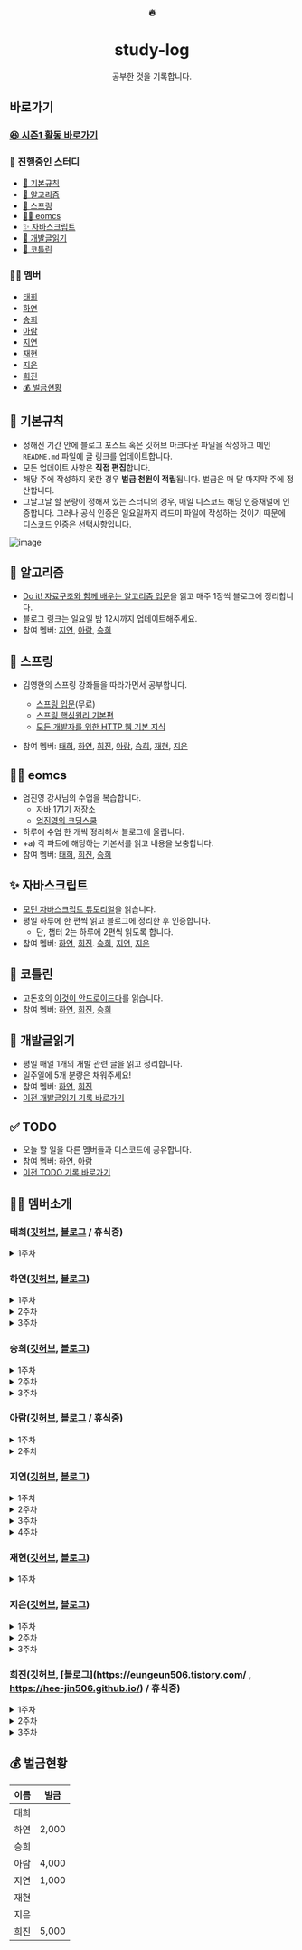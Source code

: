 <div align="center">
      <h3>🔥</h3>
        <h1>study-log</h1>
  공부한 것을 기록합니다.
</div>


## 바로가기

### [😆 시즌1 활동 바로가기](https://github.com/muhan-memdori/study-log/blob/main/README-01.md)

### 🎯 진행중인 스터디

- [📌 기본규칙](#-기본규칙)
- [🧩 알고리즘](#-알고리즘)
- [🌿 스프링](#-스프링)
- [👨‍🏫 eomcs](#-eomcs)
- [✨ 자바스크립트](#-자바스크립트)
- [📕 개발글읽기](#-개발글읽기)
- [🌈 코틀린](#-코틀린)

### 🙋‍♀️ 멤버

- [태희](##-태희)
- [하연](##-하연)
- [승희](##-승희)
- [아람](##-아람)
- [지연](##-지연)
- [재현](##-재현)
- [지은](##-지은)
- [희진](##-희진)
- [💰 벌금현황](#-벌금현황)



## 📌 기본규칙

- 정해진 기간 안에 블로그 포스트 혹은 깃허브 마크다운 파일을 작성하고 메인 `README.md` 파일에 글 링크를 업데이트합니다.
- 모든 업데이트 사항은 **직접 편집**합니다.
- 해당 주에 작성하지 못한 경우 **벌금 천원이 적립**됩니다. 벌금은 매 달 마지막 주에 정산합니다.
- 그날그날 할 분량이 정해져 있는 스터디의 경우, 매일 디스코드 해당 인증채널에 인증합니다. 그러나 공식 인증은 일요일까지 리드미 파일에 작성하는 것이기 때문에 디스코드 인증은 선택사항입니다.

![image](https://user-images.githubusercontent.com/50407047/104146011-87d29e00-540c-11eb-8d5a-5863ec081e52.png)

## 🧩 알고리즘
- [Do it! 자료구조와 함께 배우는 알고리즘 입문](http://www.yes24.com/Product/Goods/60547893?OzSrank=3)을 읽고 매주 1장씩 블로그에 정리합니다.
- 블로그 링크는 일요일 밤 12시까지 업데이트해주세요.
- 참여 멤버: [지연](https://github.com/jiyounyou), [아람](https://github.com/YuAram), [승희](https://github.com/seunghee-ryu)

## 🌿 스프링

- 김영한의 스프링 강좌들을 따라가면서 공부합니다.
  - [스프링 입문](https://www.inflearn.com/course/%EC%8A%A4%ED%94%84%EB%A7%81-%EC%9E%85%EB%AC%B8-%EC%8A%A4%ED%94%84%EB%A7%81%EB%B6%80%ED%8A%B8#description)(무료)
  - [스프링 핵심원리 기본편](https://www.inflearn.com/course/%EC%8A%A4%ED%94%84%EB%A7%81-%ED%95%B5%EC%8B%AC-%EC%9B%90%EB%A6%AC-%EA%B8%B0%EB%B3%B8%ED%8E%B8)
  - [모든 개발자를 위한 HTTP 웹 기본 지식](https://www.inflearn.com/course/http-%EC%9B%B9-%EB%84%A4%ED%8A%B8%EC%9B%8C%ED%81%AC)

- 참여 멤버: [태희](https://github.com/TaeheeKim15), [하연](https://github.com/hayeon17kim), [희진](https://github.com/Hee-jin506), [아람](https://github.com/YuAram), [승희](https://github.com/seunghee-ryu), [재현](https://github.com/jaehyunYi), [지은](https://github.com/j-jieun2)

## 👨‍🏫 eomcs
- 엄진영 강사님의 수업을 복습합니다.
    - [자바 171기 저장소](https://github.com/eomjinyoung/bitcamp-20200713)
    - [엄진영의 코딩스쿨](https://github.com/eomcs)
- 하루에 수업 한 개씩 정리해서 블로그에 올립니다.
- +a) 각 파트에 해당하는 기본서를 읽고 내용을 보충합니다.
- 참여 멤버: [태희](https://github.com/TaeheeKim15), [희진](https://github.com/Hee-jin506), [승희](https://github.com/seunghee-ryu/seunghee-ryu.github.io/tree/master/_posts/ReviewJAVA)

## ✨ 자바스크립트
- [모던 자바스크립트 튜토리얼](https://ko.javascript.info/)을 읽습니다.
- 평일 하루에 한 편씩 읽고 블로그에 정리한 후 인증합니다.
    - 단, 챕터 2는 하루에 2편씩 읽도록 합니다.
- 참여 멤버: [하연](https://github.com/hayeon17kim), [희진](https://github.com/Hee-jin506). [승희](https://github.com/seunghee-ryu), [지연](https://github.com/jiyounyou), [지은](https://github.com/j-jieun2)

## 🌈 코틀린

- 고돈호의 [이것이 안드로이드다](https://www.aladin.co.kr/shop/wproduct.aspx?ItemId=237983907)를 읽습니다.
- 참여 멤버: [하연](https://github.com/hayeon17kim), [희진](https://github.com/Hee-jin506), [승희](https://github.com/seunghee-ryu)

## 📕 개발글읽기

- 평일 매일 1개의 개발 관련 글을 읽고 정리합니다.
- 일주일에 5개 분량은 채워주세요!
- 참여 멤버: [하연](https://github.com/hayeon17kim), [희진](https://github.com/Hee-jin506)
- [이전 개발글읽기 기록 바로가기](https://github.com/muhan-memdori/study-log/blob/main/README-01.md#-%EA%B0%9C%EB%B0%9C%EA%B8%80%EC%9D%BD%EA%B8%B0)

## ✅ TODO

- 오늘 할 일을 다른 멤버들과 디스코드에 공유합니다. 
- 참여 멤버: [하연](https://github.com/hayeon17kim), [아람](https://github.com/YuAram)
- [이전 TODO 기록 바로가기](https://github.com/muhan-memdori/study-log/blob/main/TODO.md)

## 🙋‍♀️ 멤버소개

### 태희([깃허브](https://github.com/TaeheeKim15), [블로그](https://taehee12.tistory.com/) / 휴식중) 

<details>
<summary>1주차</summary>
      
- [ ] 스프링

</details>

### 하연([깃허브](https://github.com/hayeon17kim), [블로그](https://hayeon17kim.github.io/))

<details>
<summary>1주차</summary>
      
- [X] 스프링 [01](https://hayeon17kim.github.io/spring/spring-basic-01) [02](https://hayeon17kim.github.io/spring/spring-basic-02) [03](https://hayeon17kim.github.io/spring/spring-basic-03) [04](https://hayeon17kim.github.io/spring/spring-basic-04) [05](https://hayeon17kim.github.io/spring/spring-basic-05)
- [X] 자바스크립트 [01](https://hayeon17kim.github.io/javascript/modern-js-0201) [02](https://hayeon17kim.github.io/javascript/modern-js-0202) [03](https://hayeon17kim.github.io/javascript/modern-js-0203) [04](https://hayeon17kim.github.io/javascript/modern-js-0204) [05](https://hayeon17kim.github.io/javascript/modern-js-0205) [06](https://hayeon17kim.github.io/javascript/modern-js-0206) [07](https://hayeon17kim.github.io/javascript/modern-js-0207) [08](https://hayeon17kim.github.io/javascript/modern-js-0208) [09](https://hayeon17kim.github.io/javascript/modern-js-0209) [10](https://hayeon17kim.github.io/javascript/modern-js-0210)
- [X] [코틀린](https://hayeon17kim.github.io/android/android-01) 

</details>

<details>
<summary>2주차</summary>
      
- [ ] 스프링
- [X] 자바스크립트 [2.9](https://hayeon17kim.github.io/javascript/modern-js-0209) [2.10](https://hayeon17kim.github.io/javascript/modern-js-0210) [2.11](https://hayeon17kim.github.io/javascript/modern-js-0211) [2.12](https://hayeon17kim.github.io/javascript/modern-js-0212) [2.13](https://hayeon17kim.github.io/javascript/modern-js-0213) [2.14](https://hayeon17kim.github.io/javascript/modern-js-0214) [2.15](https://hayeon17kim.github.io/javascript/modern-js-0215) [2.16](https://hayeon17kim.github.io/javascript/modern-js-0216) [2.17](https://hayeon17kim.github.io/javascript/modern-js-0217) [2.18](https://hayeon17kim.github.io/javascript/modern-js-0218) [3.1](https://hayeon17kim.github.io/javascript/modern-js-0301) [3.2](https://hayeon17kim.github.io/javascript/modern-js-0302)
- [ ] 코틀린

</details>

<details>
<summary>3주차</summary>
      
- [ ] 스프링
- [X] 자바스크립트 [3.3](https://hayeon17kim.github.io/javascript/modern-js-0301) [3.4](https://hayeon17kim.github.io/javascript/modern-js-0304) [3.5](https://hayeon17kim.github.io/javascript/modern-js-0305) [3.6](https://hayeon17kim.github.io/javascript/modern-js-0306) [4.1](https://hayeon17kim.github.io/javascript/modern-js-0401) [4.2](https://hayeon17kim.github.io/javascript/modern-js-0402) [4.3](https://hayeon17kim.github.io/javascript/modern-js-0403)
- [ ] 코틀린

</details>

### 승희([깃허브](https://github.com/seunghee-ryu), [블로그](https://seunghee-ryu.github.io/))

<details>
<summary>1주차</summary>
      
- [X] [알고리즘](https://seunghee-ryu.github.io/javaalgorithm/JavaAlgorithm01/)
- [X] 스프링 [01](https://seunghee-ryu.github.io/spring/spring01/) [02](https://seunghee-ryu.github.io/spring/spring02/) [03](https://seunghee-ryu.github.io/spring/spring03/) [04](https://seunghee-ryu.github.io/spring/spring04/) [05](https://seunghee-ryu.github.io/spring/spring05/)
- [X] 자바스크립트 [01](https://seunghee-ryu.github.io/javascript/js2.1/) [02](https://seunghee-ryu.github.io/javascript/js2.2/) [03](https://seunghee-ryu.github.io/javascript/js.2.3/) [04](https://seunghee-ryu.github.io/javascript/js.2.4/) [05](https://seunghee-ryu.github.io/javascript/js2.5/) [06](https://seunghee-ryu.github.io/javascript/js2.6/) [07](https://seunghee-ryu.github.io/javascript/js2.7/) [08](https://seunghee-ryu.github.io/javascript/js2.8/) [09](https://seunghee-ryu.github.io/javascript/js2.9/) [10](https://seunghee-ryu.github.io/javascript/js2.10/)
- [X] [코틀린](https://seunghee-ryu.github.io/android/Android01/) 

</details>

<details>
<summary>2주차</summary>
      
- [X] [알고리즘](https://seunghee-ryu.github.io/javaalgorithm/JavaAlgorithm02/) 
- [X] 스프링 [06, 07](https://seunghee-ryu.github.io/categories/#spring)
- [X] 자바스크립트 [2.9 ~ 3.2](https://seunghee-ryu.github.io/categories/#javascript)
- [X] [코틀린](https://seunghee-ryu.github.io/android/Android03/)

</details>

<details>
<summary>3주차</summary>
      
- [ ] 알고리즘
- [ ] 스프링
- [ ] 자바스크립트
- [ ] 코틀린

</details>

### 아람([깃허브](https://github.com/YuAram), [블로그](https://runaramrun.tistory.com/) / 휴식중)

<details>
<summary>1주차</summary>
      
- [X] [알고리즘](https://runaramrun.tistory.com/entry/%EC%9E%90%EB%A3%8C%EA%B5%AC%EC%A1%B0%EC%99%80%ED%95%A8%EA%BB%98%EB%B0%B0%EC%9A%B0%EB%8A%94%EC%95%8C%EA%B3%A0%EB%A6%AC%EC%A6%98%EC%9E%85%EB%AC%B8-1%EC%9E%A5-%EA%B8%B0%EB%B3%B8%EC%95%8C%EA%B3%A0%EB%A6%AC%EC%A6%98)
- [X] 스프링 [01](https://runaramrun.tistory.com/entry/%EC%9D%B8%ED%94%84%EB%9F%B0%EC%8A%A4%ED%94%84%EB%A7%81-%EC%9E%85%EB%AC%B8-%EC%84%B9%EC%85%9801-%ED%94%84%EB%A1%9C%EC%A0%9D%ED%8A%B8-%ED%99%98%EA%B2%BD%EC%84%A4%EC%A0%95) [02](https://runaramrun.tistory.com/entry/%EC%9D%B8%ED%94%84%EB%9F%B0%EC%8A%A4%ED%94%84%EB%A7%81-%EC%9E%85%EB%AC%B8-%EC%84%B9%EC%85%9802-%EC%8A%A4%ED%94%84%EB%A7%81-%EC%9B%B9-%EA%B0%9C%EB%B0%9C-%EA%B8%B0%EC%B4%88)

</details>

<details>
<summary>2주차</summary>
      
- [ ] 알고리즘
- [ ] 스프링

</details>

### 지연([깃허브](https://github.com/jiyounyou), [블로그](https://jiyounyou.github.io/))

<details>
<summary>1주차</summary>
      
- [X] [알고리즘](https://jiyounyou.github.io/java/algorithm-01/)
- [X] 자바스크립트 [01](https://jiyounyou.github.io/javascript/modernJs-2.1/) [02](https://jiyounyou.github.io/javascript/modernJs-2.2/) [03](https://jiyounyou.github.io/javascript/modernJs-2.3/) [04](https://jiyounyou.github.io/javascript/modernJs-2.4/) [05](https://jiyounyou.github.io/javascript/modernJs-2.5/) [06](https://jiyounyou.github.io/javascript/modernJs-2.6/) [07](https://jiyounyou.github.io/javascript/modernJs-2.7/) [08](https://jiyounyou.github.io/javascript/modernJs-2.8/) [09](https://jiyounyou.github.io/javascript/modernJs-2.9/) [10](https://jiyounyou.github.io/javascript/modernJs-2.10/)

</details>

<details>
<summary>2주차</summary>
      
- [X] [알고리즘](https://jiyounyou.github.io/java/algorithm-02/)
- [ ] 자바스크립트 [11](https://jiyounyou.github.io/javascript/modernJs-2.11/) [12](https://jiyounyou.github.io/javascript/modernJs-2.12/)

</details>

<details>
<summary>3주차</summary>
      
- [X] [알고리즘](https://jiyounyou.github.io/java/algorithm-03/)
- [ ] 자바스크립트

</details>

<details>
<summary>4주차</summary>
      
- [ ] 알고리즘
- [ ] 자바스크립트

</details>

### 재현([깃허브](https://github.com/jaehyunYi), [블로그](https://jaehyunYi.github.io/))

<details>
<summary>1주차</summary>
      
- [ ] 스프링

</details>

### 지은([깃허브](https://github.com/j-jieun2), [블로그](https://velog.io/@jsje02))

<details>
<summary>1주차</summary>
      
- [X] 스프링 [01~05](https://velog.io/@jsje02/series/Spring)
- [X] 자바스크립트 [01~10](https://velog.io/@jsje02/series/JAVASCRIPT)

</details>

<details>
<summary>2주차</summary>
      
- [X] 스프링 [06~07](https://velog.io/@jsje02/series/Spring)
- [X] 자바스크립트 [2.9 ~ 3.2](https://velog.io/@jsje02/series/JAVASCRIPT)

</details>

<details>
<summary>3주차</summary>
      
- [ ] 스프링

</details>

### 희진([깃허브](https://github.com/Hee-jin506), [블로그](https://eungeun506.tistory.com/ , https://hee-jin506.github.io/) / 휴식중)

<details>
<summary>1주차</summary>
      
- [X] 스프링 [01](https://hee-jin506.github.io/spring/2021/01/04/%EA%B9%80%EC%98%81%ED%95%9C%EC%9D%98-%EC%8A%A4%ED%94%84%EB%A7%81-%EC%9E%85%EB%AC%B8-1.-%ED%94%84%EB%A1%9C%EC%A0%9D%ED%8A%B8-%ED%99%98%EA%B2%BD-%EC%84%A4%EC%A0%95.html) [02](https://hee-jin506.github.io/spring/2021/01/12/%EA%B9%80%EC%98%81%ED%95%9C%EC%9D%98-%EC%8A%A4%ED%94%84%EB%A7%81-%EC%9E%85%EB%AC%B8-2.-%EC%8A%A4%ED%94%84%EB%A7%81-%EC%9B%B9-%EA%B0%9C%EB%B0%9C-%EA%B8%B0%EC%B4%88.html) [03](https://hee-jin506.github.io/spring/2021/01/13/%EA%B9%80%EC%98%81%ED%95%9C%EC%9D%98-%EC%8A%A4%ED%94%84%EB%A7%81-%EC%9E%85%EB%AC%B8-3.-%ED%9A%8C%EC%9B%90-%EA%B4%80%EB%A6%AC-%EC%98%88%EC%A0%9C-%EB%B0%B1%EC%97%94%EB%93%9C-%EA%B0%9C%EB%B0%9C.html) [04](https://hee-jin506.github.io/spring/2021/01/17/spring-4.html) [05](https://hee-jin506.github.io/spring/2021/01/17/spring-5.html)
- [X] 자바스크립트 [01](https://hee-jin506.github.io/javascript/2021/01/05/%EB%AA%A8%EB%8D%98-JavaScript-%ED%8A%9C%ED%86%A0%EB%A6%AC%EC%96%BC-2.1.-Hello,-World!.html) [02](https://hee-jin506.github.io/javascript/2021/01/05/%EB%AA%A8%EB%8D%98-JavaScript-%ED%8A%9C%ED%86%A0%EB%A6%AC%EC%96%BC-2.2-%EC%BD%94%EB%93%9C-%EA%B5%AC%EC%A1%B0.html) [03](https://hee-jin506.github.io/javascript/2021/01/12/%EB%AA%A8%EB%8D%98-JavaScript-%ED%8A%9C%ED%86%A0%EB%A6%AC%EC%96%BC-2.3-%EC%97%84%EA%B2%A9-%EB%AA%A8%EB%93%9C.html) [04](https://hee-jin506.github.io/javascript/2021/01/12/%EB%AA%A8%EB%8D%98-JavaScript-%ED%8A%9C%ED%86%A0%EB%A6%AC%EC%96%BC-2.4-%EB%B3%80%EC%88%98%EC%99%80-%EC%83%81%EC%88%98.html) [05](https://hee-jin506.github.io/javascript/2021/01/13/%EB%AA%A8%EB%8D%98-JavaScript-%ED%8A%9C%ED%86%A0%EB%A6%AC%EC%96%BC-2.5-%EC%9E%90%EB%A3%8C%ED%98%95.html) [06](https://hee-jin506.github.io/javascript/2021/01/13/%EB%AA%A8%EB%8D%98-JavaScript-%ED%8A%9C%ED%86%A0%EB%A6%AC%EC%96%BC-2.6-alert,-prompt,-confirm%EC%9D%84-%EC%9D%B4%EC%9A%A9%ED%95%9C-%EC%83%81%ED%98%B8%EC%9E%91%EC%9A%A9.html) [07](https://hee-jin506.github.io/javascript/2021/01/14/moderjs-2-7.html) [08](https://hee-jin506.github.io/javascript/2021/01/15/modernjs-2-8.html) [09](https://hee-jin506.github.io/javascript/2021/01/17/modernjs-2-9.html) [10](https://hee-jin506.github.io/javascript/2021/01/17/modernjs-2-10.html)
- [X] [코틀린](https://hee-jin506.github.io/android%20&%20kotlin/2021/01/17/this-is-android-1.html)

</details>

<details>
<summary>2주차</summary>
      
- [ ] 스프링
- [X] 자바스크립트 [2.9](https://hee-jin506.github.io/javascript/2021/01/17/modernjs-2-9.html) [2.10](https://hee-jin506.github.io/javascript/2021/01/17/modernjs-2-10.html) [2.11](https://hee-jin506.github.io/javascript/2020/01/19/modernjs-2-11.html) [2.12](https://hee-jin506.github.io/javascript/2021/01/19/modernjs-2-12.html) [2.13](https://hee-jin506.github.io/javascript/2021/01/19/2-13.html) [2.14](https://hee-jin506.github.io/javascript/2021/01/19/modernjs-2-14.html) [2.15](https://hee-jin506.github.io/javascript/2021/01/21/modernjs-2-15.html) [2.16](https://hee-jin506.github.io/javascript/2021/01/22/modernjs-2-16.html) [2.17](https://hee-jin506.github.io/javascript/2021/01/22/modernjs-2-17.html) [2.18](https://hee-jin506.github.io/javascript/2021/01/22/modernjs-2-18.html) [3.1](https://hee-jin506.github.io/javascript/2021/01/23/modernjs-3-1.html) [3.2](https://hee-jin506.github.io/javascript/2021/01/23/modernjs-3-2.html)
- [ ] 코틀린

</details>

<details>
<summary>3주차</summary>
      
- [ ] 스프링
- [ ] 자바스크립트
- [ ] 코틀린

</details>




## 💰 벌금현황
| 이름 |   벌금   |
| ---- | -------- |
| 태희 |     |
| 하연 | 2,000 |
| 승희 |       |
| 아람 | 4,000 |(휴식중)
| 지연 | 1,000 |
| 재현 |       |
| 지은 |       |
| 희진 |  5,000 |




